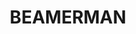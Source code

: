 ---
layout: hero
title: BEAMERMAN
description: CS3247 Game Development Group Project
buttons:
    - button_text: DOWNLOAD
      button_link: https://github.com/lightcaster-studios/beamerman/releases
    - button_text: HOW TO PLAY
      button_link: /beamerman/how-to-play
sections:
    - title: About
      description: Beamerman is... 
    - title: About
      description: Beamerman is...
---
